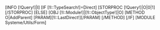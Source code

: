 [INFO [!Query!]|I]
[IF [!I::TypeSearch!]=Direct]
    [STORPROC [!Query!]|O|0|1][/STORPROC]
[ELSE]
    [OBJ [!I::Module!]|[!I::ObjectType!]|O]
    [METHOD O|AddParent]
        [PARAM][!I::LastDirect!][/PARAM]
    [/METHOD]
[/IF]
[MODULE Systeme/Utils/Form]
